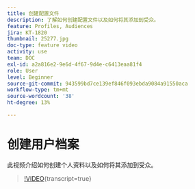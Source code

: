 ```yaml
---
title: 创建配置文件
description: 了解如何创建配置文件以及如何将其添加到受众。
feature: Profiles, Audiences
jira: KT-1820
thumbnail: 25277.jpg
doc-type: feature video
activity: use
team: DOC
exl-id: a2a816e2-9e6d-4f67-9d4e-c6413eaa81f4
role: User
level: Beginner
source-git-commit: 943599bd7ce139ef846f093ebda9084a91550aca
workflow-type: tm+mt
source-wordcount: '38'
ht-degree: 13%

---
```


# 创建用户档案

此视频介绍如何创建个人资料以及如何将其添加到受众。

>[!VIDEO](https://video.tv.adobe.com/v/25277/?learn=on){transcript=true}
